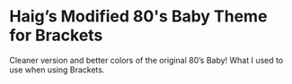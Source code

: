 Haig’s Modified 80's Baby Theme for Brackets
============================================

Cleaner version and better colors of the original 80’s Baby! What I used to use when using Brackets.
